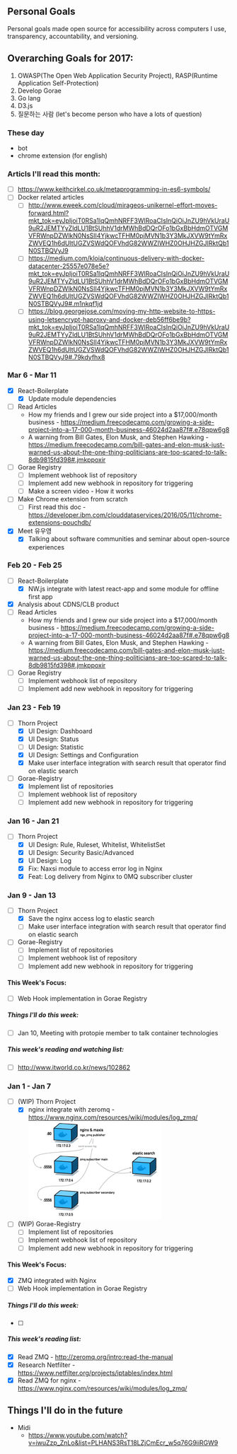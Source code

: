## Personal Goals
Personal goals made open source for accessibility across computers I use, transparency, accountability, and versioning.

## Overarching Goals for 2017:
1. OWASP(The Open Web Application Security Project), RASP(Runtime Application Self-Protection)
2. Develop Gorae
3. Go lang
4. D3.js
5. 질문하는 사람 (let's become person who have a lots of question)

### These day
- bot
- chrome extension (for english)

### Articls I'll read this month:
- [ ] https://www.keithcirkel.co.uk/metaprogramming-in-es6-symbols/
- [ ] Docker related articles
  - [ ] http://www.eweek.com/cloud/mirageos-unikernel-effort-moves-forward.html?mkt_tok=eyJpIjoiT0RSa1lqQmhNRFF3WlRoaCIsInQiOiJnZU9hVkUraU9uR2JEMTYyZldLU1BtSUhhV1drMWhBdDQrOFo1bGxBbHdmOTVGMVFRWnpDZWlkN0NsSlI4YjkwcTFHM0pjMVN1b3Y3MkJXVW9tYmRxZWVEQ1h6dUltUGZVSWdQOFVhdG82WWZIWHZ0OHJHZGJIRktQb1N0STBQVyJ9
  - [ ] https://medium.com/kloia/continuous-delivery-with-docker-datacenter-25557e078e5e?mkt_tok=eyJpIjoiT0RSa1lqQmhNRFF3WlRoaCIsInQiOiJnZU9hVkUraU9uR2JEMTYyZldLU1BtSUhhV1drMWhBdDQrOFo1bGxBbHdmOTVGMVFRWnpDZWlkN0NsSlI4YjkwcTFHM0pjMVN1b3Y3MkJXVW9tYmRxZWVEQ1h6dUltUGZVSWdQOFVhdG82WWZIWHZ0OHJHZGJIRktQb1N0STBQVyJ9#.m1nkqf1jd
  - [ ] https://blog.georgejose.com/moving-my-http-website-to-https-using-letsencrypt-haproxy-and-docker-deb56ff6be9b?mkt_tok=eyJpIjoiT0RSa1lqQmhNRFF3WlRoaCIsInQiOiJnZU9hVkUraU9uR2JEMTYyZldLU1BtSUhhV1drMWhBdDQrOFo1bGxBbHdmOTVGMVFRWnpDZWlkN0NsSlI4YjkwcTFHM0pjMVN1b3Y3MkJXVW9tYmRxZWVEQ1h6dUltUGZVSWdQOFVhdG82WWZIWHZ0OHJHZGJIRktQb1N0STBQVyJ9#.79kdyfhx8

### Mar 6 - Mar 11
- [x] React-Boilerplate
  - [x] Update module dependencies
- [ ] Read Articles
  - How my friends and I grew our side project into a $17,000/month business - https://medium.freecodecamp.com/growing-a-side-project-into-a-17-000-month-business-46024d2aa87f#.e78qpw6g8
  - A warning from Bill Gates, Elon Musk, and Stephen Hawking - https://medium.freecodecamp.com/bill-gates-and-elon-musk-just-warned-us-about-the-one-thing-politicians-are-too-scared-to-talk-8db9815fd398#.jmkppoxir
- [ ] Gorae Registry
  - [ ] Implement webhook list of repository
  - [ ] Implement add new webhook in repository for triggering
  - [ ] Make a screen video - How it works
- [ ] Make Chrome extension from scratch
  - [ ] First read this doc - https://developer.ibm.com/clouddataservices/2016/05/11/chrome-extensions-pouchdb/
- [x] Meet 유우영
  - [x] Talking about software communities and seminar about open-source experiences

### Feb 20 - Feb 25
- [ ] React-Boilerplate
  - [x] NW.js integrate with latest react-app and some module for offline first app
- [x] Analysis about CDNS/CLB product
- [ ] Read Articles
  - How my friends and I grew our side project into a $17,000/month business - https://medium.freecodecamp.com/growing-a-side-project-into-a-17-000-month-business-46024d2aa87f#.e78qpw6g8
  - A warning from Bill Gates, Elon Musk, and Stephen Hawking - https://medium.freecodecamp.com/bill-gates-and-elon-musk-just-warned-us-about-the-one-thing-politicians-are-too-scared-to-talk-8db9815fd398#.jmkppoxir
- [ ] Gorae Registry
  - [ ] Implement webhook list of repository
  - [ ] Implement add new webhook in repository for triggering

### Jan 23 - Feb 19
- [ ] Thorn Project
  - [x] UI Design: Dashboard
  - [x] UI Design: Status
  - [ ] UI Design: Statistic
  - [x] UI Design: Settings and Configuration
  - [x] Make user interface integration with search result that operator find on elastic search
- [ ] Gorae-Registry
  - [x] Implement list of repositories
  - [ ] Implement webhook list of repository
  - [ ] Implement add new webhook in repository for triggering

### Jan 16 - Jan 21
- [ ] Thorn Project
  - [x] UI Design: Rule, Ruleset, Whitelist, WhitelistSet
  - [x] UI Design: Security Basic/Advanced
  - [x] UI Design: Log
  - [x] Fix: Naxsi module to access error log in Nginx
  - [x] Feat: Log delivery from Nginx to 0MQ subscriber cluster

### Jan 9 - Jan 13
- [ ] Thorn Project
  - [x] Save the nginx access log to elastic search
  - [ ] Make user interface integration with search result that operator find on elastic search
- [ ] Gorae-Registry
  - [ ] Implement list of repositories
  - [ ] Implement webhook list of repository
  - [ ] Implement add new webhook in repository for triggering

#### This Week's Focus:
- [ ] Web Hook implementation in Gorae Registry

##### Things I'll do this week:
- [ ] Jan 10, Meeting with protopie member to talk container technologies

##### This week's reading and watching list:
- [ ] http://www.itworld.co.kr/news/102862

### Jan 1 - Jan 7
- [ ] (WIP) Thorn Project
  - [x] nginx integrate with zeromq - https://www.nginx.com/resources/wiki/modules/log_zmq/
  ![](media/nginx-zmq-el-small.png)
- [ ] (WIP) Gorae-Registry
  - [ ] Implement list of repositories
  - [ ] Implement webhook list of repository
  - [ ] Implement add new webhook in repository for triggering

#### This Week's Focus:
- [x] ZMQ integrated with Nginx
- [ ] Web Hook implementation in Gorae Registry

##### Things I'll do this week:
- [ ]

##### This week's reading list:
- [x] Read ZMQ - http://zeromq.org/intro:read-the-manual
- [x] Research Netfilter - https://www.netfilter.org/projects/iptables/index.html
- [x] Read ZMQ for nginx - https://www.nginx.com/resources/wiki/modules/log_zmq/

## Things I'll do in the future
- Midi
   - https://www.youtube.com/watch?v=iwuZzp_ZnLo&list=PLHANS3RsT18LZjCmEcr_w5q76G9iiRGW9
